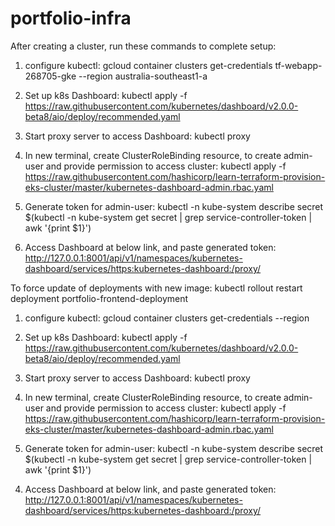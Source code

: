 # portfolio-infra

After creating a cluster, run these commands to complete setup:

1. configure kubectl: gcloud container clusters get-credentials tf-webapp-268705-gke --region australia-southeast1-a

2) Set up k8s Dashboard:
   kubectl apply -f https://raw.githubusercontent.com/kubernetes/dashboard/v2.0.0-beta8/aio/deploy/recommended.yaml

3) Start proxy server to access Dashboard:
   kubectl proxy

4) In new terminal, create ClusterRoleBinding resource, to create admin-user and provide permission to access cluster:
   kubectl apply -f https://raw.githubusercontent.com/hashicorp/learn-terraform-provision-eks-cluster/master/kubernetes-dashboard-admin.rbac.yaml

5) Generate token for admin-user:
   kubectl -n kube-system describe secret $(kubectl -n kube-system get secret | grep service-controller-token | awk '{print $1}')

6) Access Dashboard at below link, and paste generated token:
   http://127.0.0.1:8001/api/v1/namespaces/kubernetes-dashboard/services/https:kubernetes-dashboard:/proxy/

To force update of deployments with new image:
kubectl rollout restart deployment portfolio-frontend-deployment

1. configure kubectl: gcloud container clusters get-credentials <cluster-name> --region <region or zone>

2) Set up k8s Dashboard:
   kubectl apply -f https://raw.githubusercontent.com/kubernetes/dashboard/v2.0.0-beta8/aio/deploy/recommended.yaml

3) Start proxy server to access Dashboard:
   kubectl proxy

4) In new terminal, create ClusterRoleBinding resource, to create admin-user and provide permission to access cluster:
   kubectl apply -f https://raw.githubusercontent.com/hashicorp/learn-terraform-provision-eks-cluster/master/kubernetes-dashboard-admin.rbac.yaml

5) Generate token for admin-user:
   kubectl -n kube-system describe secret $(kubectl -n kube-system get secret | grep service-controller-token | awk '{print $1}')

4. Access Dashboard at below link, and paste generated token:
   http://127.0.0.1:8001/api/v1/namespaces/kubernetes-dashboard/services/https:kubernetes-dashboard:/proxy/
